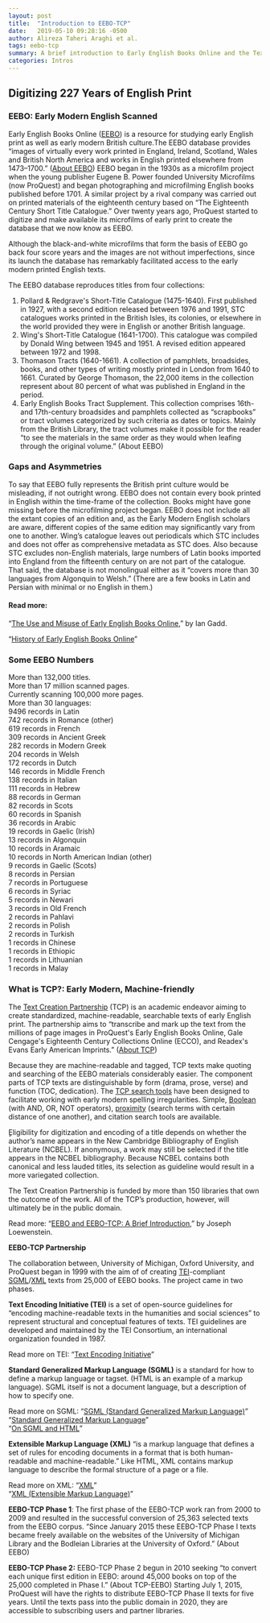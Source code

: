 ```yaml
---
layout: post
title:  "Introduction to EEBO-TCP"
date:   2019-05-10 09:28:16 -0500
author: Alireza Taheri Araghi et al.
tags: eebo-tcp
summary: A brief introduction to Early English Books Online and the Text Creation Partnership
categories: Intros
---
```

## Digitizing 227 Years of English Print

### EEBO: Early Modern English Scanned

Early English Books Online ([EEBO](https://eebo.chadwyck.com/home)) is a resource for studying early English print as well as early modern British culture.The EEBO database provides “images of virtually every work printed in England, Ireland, Scotland, Wales and British North America and works in English printed elsewhere from 1473–1700.” ([About EEBO](https://eebo.chadwyck.com/about/about.htm)) EEBO began in the 1930s as a microfilm project when the young publisher Eugene B. Power founded University Microfilms (now ProQuest) and began photographing and microfilming English books published before 1701. A similar project by a rival company was carried out on printed materials of the eighteenth century based on “The Eighteenth Century Short Title Catalogue.” Over twenty years ago, ProQuest started to digitize and make available its microfilms of early print to create the database that we now know as EEBO.

Although the black-and-white microfilms that form the basis of EEBO go back four score years and the images are not without imperfections, since its launch the database has remarkably facilitated access to the early modern printed English texts.


The EEBO database reproduces titles from four collections:
1. Pollard & Redgrave's Short-Title Catalogue (1475-1640). First published in 1927, with a second edition released between 1976 and 1991, STC catalogues works printed in the British Isles, its colonies, or elsewhere in the world provided they were in English or another British language.
2. Wing's Short-Title Catalogue (1641-1700). This catalogue was compiled by Donald Wing between 1945 and 1951. A revised edition appeared between 1972 and 1998.
3. Thomason Tracts (1640-1661). A collection of pamphlets, broadsides, books, and other types of writing mostly printed in London from 1640 to 1661. Curated by George Thomason, the 22,000 items in the collection represent about 80 percent of what was published in England in the period.
4. Early English Books Tract Supplement. This collection comprises 16th- and 17th-century broadsides and pamphlets collected as “scrapbooks” or tract volumes categorized by such criteria as dates or topics. Mainly from the British Library, the tract volumes make it possible for the reader “to see the materials in the same order as they would when leafing through the original volume.” (About EEBO)


### Gaps and Asymmetries

To say  that EEBO fully represents the British print culture would be misleading, if not outright wrong. EEBO does not contain every book printed in English within the time-frame of the collection. Books might have gone missing before the microfilming project began. EEBO does not include all the extant copies of an edition and, as the Early Modern English scholars are aware, different copies of the same edition may significantly vary from one to another. Wing’s catalogue leaves out periodicals which STC includes and does not offer as comprehensive metadata as STC does. Also because STC excludes non-English materials, large numbers of Latin books imported into England from the fifteenth century on are not part of the catalogue. That said, the database is not monolingual either as it “covers more than 30 languages from Algonquin to Welsh.” (There are a few books in Latin and Persian with minimal or no English in them.)


#### Read more:

“[The Use and Misuse of Early English Books Online](https://onlinelibrary.wiley.com/doi/full/10.1111/j.1741-4113.2009.00632.x),” by Ian Gadd.

“[History of Early English Books Online](https://folgerpedia.folger.edu/History_of_Early_English_Books_Online)”


### Some EEBO Numbers
More than 132,000 titles.  
More than 17 million scanned pages.  
Currently scanning 100,000 more pages.  
More than 30 languages:  
9496 records in Latin  
742 records in Romance (other)  
619 records in French  
309 records in Ancient Greek  
282 records in Modern Greek  
204 records in Welsh  
172 records in Dutch  
146 records in Middle French  
138 records in Italian  
111 records in Hebrew  
88 records in German  
82 records in Scots  
60 records in Spanish  
36 records in Arabic  
19 records in Gaelic (Irish)  
13 records in Algonquin  
10 records in Aramaic  
10 records in North American Indian (other)  
9 records in Gaelic (Scots)  
8 records in Persian  
7 records in Portuguese  
6 records in Syriac  
5 records in Newari  
3 records in Old French  
2 records in Pahlavi  
2 records in Polish  
2 records in Turkish  
1 records in Chinese  
1 records in Ethiopic  
1 records in Lithuanian  
1 records in Malay  








### What is TCP?: Early Modern, Machine-friendly

The [Text Creation Partnership](http://www.textcreationpartnership.org/) (TCP) is an academic endeavor aiming to create standardized, machine-readable, searchable texts of early English print. The partnership aims to “transcribe and mark up the text from the millions of page images in ProQuest's Early English Books Online, Gale Cengage's Eighteenth Century Collections Online (ECCO), and Readex's Evans Early American Imprints.” ([About TCP](http://www.textcreationpartnership.org/home/))

Because they are machine-readable and tagged, TCP texts make quoting and searching of the EEBO materials considerably easier. The component parts of TCP texts are distinguishable by form (drama, prose, verse) and function (TOC, dedication). The [TCP search tools](https://quod.lib.umich.edu/e/eebogroup/) have been designed to facilitate working with early modern spelling irregularities. Simple, [Boolean](https://eebo.chadwyck.com/help/bool.htm#bool) (with AND, OR, NOT operators), [proximity](https://eebo.chadwyck.com/help/bool.htm#prox) (search terms with certain distance of one another), and citation search tools are available.

ٍEligibility for digitization and encoding of a title depends on whether the author’s name appears in the New Cambridge Bibliography of English Literature (NCBEL). If anonymous, a work may still be selected if the title appears in the NCBEL bibliography. Because NCBEL contains both canonical and less lauded titles, its selection as guideline would result in a more variegated collection.

The Text Creation Partnership is funded by more than 150 libraries that own the outcome of the work. All of the TCP’s production, however, will ultimately be in the public domain.


Read more: “[EEBO and EEBO-TCP: A Brief Introduction](https://earlyprint.wustl.edu/exploreeebotcp.html),” by Joseph Loewenstein.


**EEBO-TCP Partnership**

The collaboration between, University of Michigan, Oxford University, and ProQuest began in 1999 with the aim of  of creating [TEI](https://en.wikipedia.org/wiki/Text_Encoding_Initiative)-compliant [SGML](https://validator.w3.org/docs/sgml.html)/[XML](https://en.wikipedia.org/wiki/XML) texts from 25,000 of EEBO books. The project came in two phases.


**Text Encoding Initiative (TEI)** is a set of open-source guidelines for “encoding machine-readable texts in the humanities and social sciences” to represent structural and conceptual features of texts. TEI guidelines are developed and maintained by the TEI Consortium, an international organization founded in 1987.


Read more on TEI: “[Text Encoding Initiative](https://tei-c.org/)”

**Standard Generalized Markup Language (SGML)** is a standard for how to define a markup language or tagset. (HTML is an example of a markup language). SGML itself is not a document language, but a description of how to specify one.


Read more on SGML: “[SGML (Standard Generalized Markup Language)](https://searchmicroservices.techtarget.com/definition/SGML-Standard-Generalized-Markup-Language)”  
“[Standard Generalized Markup Language](https://en.wikipedia.org/wiki/Standard_Generalized_Markup_Language)”  
“[On SGML and HTML](https://www.w3.org/TR/REC-html40/intro/sgmltut.html#h-3.1)”  


**Extensible Markup Language (XML)** “is a markup language that defines a set of rules for encoding documents in a format that is both human-readable and machine-readable.” Like HTML, XML contains markup language to describe the formal structure of a page or a file.


Read more on XML: “[XML](https://en.wikipedia.org/wiki/XML)”  
“[XML (Extensible Markup Language)](https://searchmicroservices.techtarget.com/definition/XML-Extensible-Markup-Language)”


**EEBO-TCP Phase 1**:
The first phase of the EEBO-TCP work ran from 2000 to 2009 and resulted in the successful conversion of 25,363 selected texts from the EEBO corpus. “Since January 2015 these EEBO-TCP Phase I texts became freely available on the websites of the University of Michigan Library and the Bodleian Libraries at the University of Oxford.” (About EEBO)


**EEBO-TCP Phase 2:**
EEBO-TCP Phase 2 begun in 2010 seeking “to convert each unique first edition in EEBO: around 45,000 books on top of the 25,000 completed in Phase I.” (About TCP-EEBO) Starting July 1, 2015, ProQuest will have the rights to distribute EEBO-TCP Phase II texts for five years. Until the texts pass into the public domain in 2020, they are accessible to subscribing users and partner libraries.

